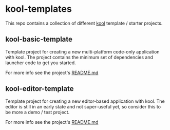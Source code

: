 # kool-templates

This repo contains a collection of different [kool](https://github.com/fabmax/kool) template / starter projects.

## kool-basic-template

Template project for creating a new multi-platform code-only application with kool.
The project contains the minimum set of dependencies and launcher code to get you started.

For more info see the project's [README.md](kool-basic-template/README.md)

## kool-editor-template

Template project for creating a new editor-based application with kool.
The editor is still in an early state and not super-useful yet, so consider this to be more
a demo / test project.

For more info see the project's [README.md](kool-editor-template/README.md)
